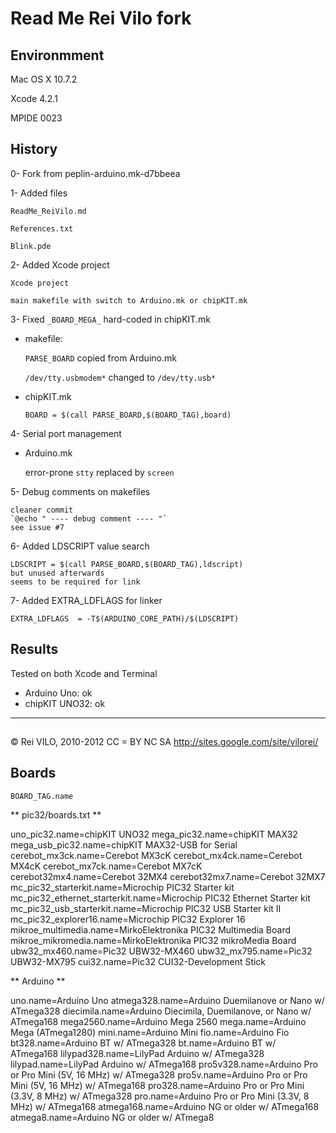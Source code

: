 # Read Me Rei Vilo fork
 

## Environmment

Mac OS X 10.7.2

Xcode 4.2.1

MPIDE 0023


## History

0- Fork from peplin-arduino.mk-d7bbeea

1- Added files

	ReadMe_ReiVilo.md

	References.txt

	Blink.pde


2- Added Xcode project

	Xcode project

	main makefile with switch to Arduino.mk or chipKIT.mk


3- Fixed `_BOARD_MEGA_` hard-coded in chipKIT.mk

* makefile: 

	`PARSE_BOARD` copied from Arduino.mk 

	`/dev/tty.usbmodem*` changed to `/dev/tty.usb*` 

* chipKIT.mk

	`BOARD = $(call PARSE_BOARD,$(BOARD_TAG),board)`


4- Serial port management

* Arduino.mk
    
	error-prone `stty` replaced by `screen`


5- Debug comments on makefiles

	cleaner commit
	`@echo " ---- debug comment ---- "`
	see issue #7    
    
    
6- Added LDSCRIPT value search    
    
	LDSCRIPT = $(call PARSE_BOARD,$(BOARD_TAG),ldscript)
	but unused afterwards
	seems to be required for link
    

7- Added EXTRA_LDFLAGS for linker

	EXTRA_LDFLAGS  = -T$(ARDUINO_CORE_PATH)/$(LDSCRIPT)
    
                    
## Results

Tested on both Xcode and Terminal

* Arduino Uno: ok
* chipKIT UNO32: ok



--------------------------

## 

© Rei VILO, 2010-2012
CC = BY NC SA
http://sites.google.com/site/vilorei/



## Boards

	BOARD_TAG.name

** pic32/boards.txt **

uno_pic32.name=chipKIT UNO32
mega_pic32.name=chipKIT MAX32
mega_usb_pic32.name=chipKIT MAX32-USB for Serial
cerebot_mx3ck.name=Cerebot MX3cK
cerebot_mx4ck.name=Cerebot MX4cK
cerebot_mx7ck.name=Cerebot MX7cK
cerebot32mx4.name=Cerebot 32MX4
cerebot32mx7.name=Cerebot 32MX7
mc_pic32_starterkit.name=Microchip PIC32 Starter kit
mc_pic32_ethernet_starterkit.name=Microchip PIC32 Ethernet Starter kit
mc_pic32_usb_starterkit.name=Microchip PIC32 USB Starter kit II
mc_pic32_explorer16.name=Microchip PIC32 Explorer 16
mikroe_multimedia.name=MirkoElektronika PIC32 Multimedia Board
mikroe_mikromedia.name=MirkoElektronika PIC32 mikroMedia Board
ubw32_mx460.name=Pic32 UBW32-MX460
ubw32_mx795.name=Pic32 UBW32-MX795
cui32.name=Pic32 CUI32-Development Stick

** Arduino **

uno.name=Arduino Uno
atmega328.name=Arduino Duemilanove or Nano w/ ATmega328
diecimila.name=Arduino Diecimila, Duemilanove, or Nano w/ ATmega168
mega2560.name=Arduino Mega 2560
mega.name=Arduino Mega (ATmega1280)
mini.name=Arduino Mini
fio.name=Arduino Fio
bt328.name=Arduino BT w/ ATmega328
bt.name=Arduino BT w/ ATmega168
lilypad328.name=LilyPad Arduino w/ ATmega328
lilypad.name=LilyPad Arduino w/ ATmega168
pro5v328.name=Arduino Pro or Pro Mini (5V, 16 MHz) w/ ATmega328
pro5v.name=Arduino Pro or Pro Mini (5V, 16 MHz) w/ ATmega168
pro328.name=Arduino Pro or Pro Mini (3.3V, 8 MHz) w/ ATmega328
pro.name=Arduino Pro or Pro Mini (3.3V, 8 MHz) w/ ATmega168
atmega168.name=Arduino NG or older w/ ATmega168
atmega8.name=Arduino NG or older w/ ATmega8